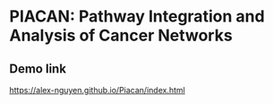 # PIACAN: Pathway Integration and Analysis of Cancer Networks
## Demo link
https://alex-nguyen.github.io/Piacan/index.html

